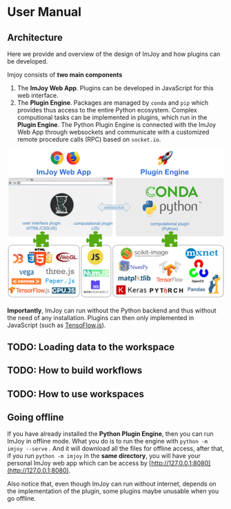 # User Manual
## Architecture

Here we provide and overview of the design of ImJoy and how plugins can be developed.

Imjoy consists of **two main components**
1. The **ImJoy Web App**. Plugins can be developed in JavaScript for this web interface.
2. The **Plugin Engine**. Packages are managed by `conda` and `pip` which provides thus
access to the entire Python ecosystem. Complex computional tasks can be implemented
in plugins, which run in the **Plugin Engine**. The Python Plugin Engine is connected with the ImJoy Web App through websockets and communicate with a customized remote procedure calls (RPC) based on `socket.io`.

<img src="./asserts/imjoy-architecture.png" width="800px"></img>


**Importantly**, ImJoy can run without the Python backend and thus without the need of any
installation. Plugins can then only implemented in JavaScript (such as [TensoFlow.js](https://js.tensorflow.org/)).

## TODO: Loading data to the workspace

## TODO: How to build workflows

## TODO: How to use workspaces

## Going offline

If you have already installed the **Python Plugin Engine**, then you can run ImJoy in offline mode. What you do is to run the engine with `python -m imjoy --serve` . And it will download all the files for offline access, after that, if you run `python -m imjoy` in the **same directory**, you will have your personal ImJoy web app which can be access by [http://127.0.0.1:8080](http://127.0.0.1:8080).

Also notice that, even though ImJoy can run without internet, depends on the implementation of the plugin, some plugins maybe unusable when you go offline.
